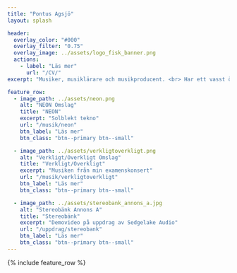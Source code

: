 ```yaml
---
title: "Pontus Agsjö"
layout: splash

header:
  overlay_color: "#000"
  overlay_filter: "0.75"
  overlay_image: ../assets/logo_fisk_banner.png
  actions:
    - label: "Läs mer"
      url: "/CV/"
excerpt: "Musiker, musiklärare och musikproducent. <br> Har ett vasst öra och en kärlek för bråkiga instrument. <br> Bra på tekno, rock, pop och experimentell musik. <br> Sjunger och spelar keyboard, bas, gitarr och trummor."

feature_row:
  - image_path: ../assets/neon.png
    alt: "NEON Omslag"
    title: "NEON"
    excerpt: "Solblekt tekno"
    url: "/musik/neon"
    btn_label: "Läs mer"
    btn_class: "btn--primary btn--small"

  - image_path: ../assets/verkligtoverkligt.png
    alt: "Verkligt/Overkligt Omslag"
    title: "Verkligt/Overkligt"
    excerpt: "Musiken från min examenskonsert"
    url: "/musik/verkligtoverkligt"
    btn_label: "Läs mer"
    btn_class: "btn--primary btn--small"

  - image_path: ../assets/stereobank_annons_a.jpg
    alt: "Stereobänk Annons A"
    title: "Stereobänk"
    excerpt: "Demovideo på uppdrag av Sedgelake Audio"
    url: "/uppdrag/stereobank"
    btn_label: "Läs mer"
    btn_class: "btn--primary btn--small"
---
```


{% include feature_row %}